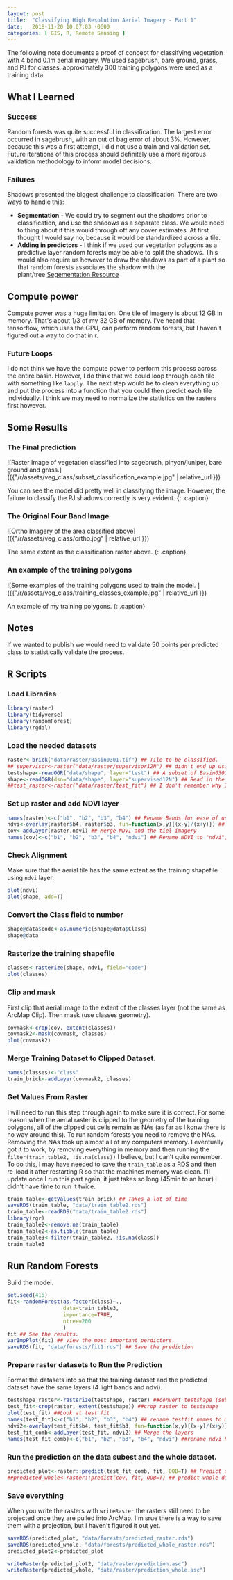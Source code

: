 ```yaml
---
layout: post
title:  "Classifying High Resolution Aerial Imagery - Part 1"
date:   2018-11-20 10:07:03 -0600
categories: [ GIS, R, Remote Sensing ]
---
```


The following note documents a proof of concept for classifying vegetation with 4 band 0.1m aerial imagery. We used sagebrush, bare ground, grass, and PJ for classes.  approximately 300 training polygons were used as a training data.  

## What I Learned
### Success
Random forests was quite successful in classification. The largest error occurred in sagebrush, with an out of bag error of about 3%.  However, because this was a first attempt, I did not use a train and validation set.  Future iterations of this process should definitely use a more rigorous validation methodology to inform model decisions.

### Failures
Shadows presented the biggest challenge to classification.  There  are two ways to handle this:
* **Segmentation** - We could try to segment out the shadows prior to classification, and use the shadows as a separate class.  We would need to thing about if this would through off any cover estimates.  At first thought I would say no, because it would be standardized across a tile.
* **Adding in predictors** - I think if we used our vegetation polygons as a predictive layer random forests may be able to split the shadows.  This would also require us however to draw the shadows as part of a plant so that random forests associates the shadow with the plant/tree.[Segementation Resource](https://fickse.wordpress.com/2015/06/18/quick-and-dirty-object-based-segmentation-in-r/)
## Compute power
Compute power was a huge limitation.  One tile of imagery is about 12 GB in memory. That's about 1/3 of my 32 GB of memory.  I've heard that tensorflow, which uses the GPU, can perform random forests, but I haven't figured out a way to do that in r.  

### Future Loops
I do not think we have the compute power to perform this process across the entire basin. However, I do think that we could loop through each tile with something like `lapply`.  The next step would be to clean everything up and put the process into a function that you could then predict each tile individually.  I think we may need to normalize the statistics on the rasters first however.  

## Some Results

### The Final prediction
![Raster Image of vegetation classified into sagebrush, pinyon/juniper, bare ground and grass.]({{"/r/assets/veg_class/subset_classification_example.jpg" | relative_url }})

You can see the model did pretty well in classifying the image.  However, the failure to classify the PJ shadows correctly is very evident.
 {: .caption}

### The Original Four Band Image
![Ortho Imagery of the area classified above]({{"/r/assets/veg_class/ortho.jpg" | relative_url }})

The same extent as the classification raster above.
{: .caption}

### An example of the training polygons
![Some examples of the training polygons used to train the model. ]({{"/r/assets/veg_class/training_classes_example.jpg" | relative_url }})

An example of my training polygons.
{: .caption}

## Notes
If we wanted to publish we would need to validate 50 points per predicted class to statistically validate the process.


## R Scripts
### Load Libraries
```r
library(raster)
library(tidyverse)
library(randomForest)
library(rgdal)
```

### Load the needed datasets
```r
raster<-brick("data/raster/Basin0301.tif") ## Tile to be classified.
## supervisor<-raster("data/raster/supervisor12N") ## didn't end up using this layer because rasters on a 0.1m scale in ArcMap can't be merged in r because of the decimal error. This applies to test raster as well.
testshape<-readOGR("data/shape", layer="test") ## A subset of Basin0301.tif so that we didn't have to run the prediction on the whole raster.
shape<-readOGR(dsn="data/shape", layer="supervised12N") ## Read in the classification polygons
##test_raster<-raster("data/raster/test_fit") ## I don't remember why I loaded this????
```

### Set up raster and add NDVI layer
```r
names(raster)<-c("b1", "b2", "b3", "b4") ## Rename Bands for ease of use
ndvi<-overlay(raster$b4, raster$b3, fun=function(x,y){(x-y)/(x+y)}) ## Create a NDVI layer
cov<-addLayer(raster,ndvi) ## Merge NDVI and the tiel imagery
names(cov)<-c("b1", "b2", "b3", "b4", "ndvi") ## Rename NDVI to "ndvi", all other layers stay the samel.

```

### Check Alignment
Make sure that the aerial tile  has the same extent as the training shapefile using `ndvi` layer.
```r
plot(ndvi)
plot(shape, add=T)
```

### Convert the Class field to number
```r
shape@data$code<-as.numeric(shape@data$Class)
shape@data
```

### Rasterize the training shapefile
```r
classes<-rasterize(shape, ndvi, field="code")
plot(classes)
```

### Clip and mask
First clip that aerial image to the extent of the classes layer (not the same as ArcMap Clip). Then mask (use classes geometry).  
```r
covmask<-crop(cov, extent(classes))
covmask2<-mask(covmask, classes)
plot(covmask2)
```

### Merge Training Dataset to Clipped Dataset.
```r
names(classes)<-"class"
train_brick<-addLayer(covmask2, classes)
```


### Get Values From Raster
I will need to run this step through again to make sure it is correct.  For some reason when the aerial raster is clipped to the geometry of the training polygons, all of the clipped out cells remain as NAs (as far as I konw there is no way around this). To run random forests you need to remove the NAs. Removing the NAs took up almost all of my computers memory. I eventually got it to work, by removing everything in memory and then running the `filter(train_table2, !is.na(class))` I believe, but I can't quite remember.  To do this, I may have needed to save the `train_table` as a RDS and then re-load it after restarting R so that the machines memory was clean. I'll update once I run this part again, it just takes so long (45min to an hour) I didn't have time to run it twice.
```r
train_table<-getValues(train_brick) ## Takes a lot of time
saveRDS(train_table, "data/train_table2.rds")
train_table<-readRDS("data/train_table2.rds")
library(rgr)
train_table2<-remove.na(train_table)
train_table2<-as.tibble(train_table)
train_table3<-filter(train_table2, !is.na(class))
train_table3

```

## Run Random Forests
Build the model.
```r
set.seed(415)
fit<-randomForest(as.factor(class)~.,
                  data=train_table3,
                  importance=TRUE,
                  ntree=200
                  )
fit ## See the results.
varImpPlot(fit) ## View the most important perdictors.
saveRDS(fit, "data/forests/fit1.rds") ## Save the prediction
```

### Prepare raster datasets to Run the Prediction
Format the datasets into so that the training dataset and the predicted dataset have the same layers (4 light bands and ndvi).

```r
testshape_raster<-rasterize(testshape, raster) ##convert testshape (subset of aerial imagery) to raster with same pixel size as raster.
test_fit<-crop(raster, extent(testshape)) ##crop raster to testshape
plot(test_fit) ##Look at test fit
names(test_fit)<-c("b1", "b2", "b3", "b4") ## rename testfit names to match training set.
ndvi2<-overlay(test_fit$b4, test_fit$b3, fun=function(x,y){(x-y)/(x+y)}) ## add ndvi
test_fit_comb<-addLayer(test_fit, ndvi2) ## Merge the layers
names(test_fit_comb)<-c("b1", "b2", "b3", "b4", "ndvi") ##rename ndvi header to ndvi.

```

### Run the prediction on the data subest and the whole dataset.
```r
predicted_plot<-raster::predict(test_fit_comb, fit, OOB=T) ## Predict subset
##predicted_whole<-raster::predict(cov, fit, OOB=T) ## predict whole dataset - This takes over an hour with a 32GB machine.

```


### Save everything
When you write the rasters with `writeRaster` the rasters still need to be projected once they are pulled into ArcMap.  I'm srue there is a way to save them with a projection, but I haven't figured it out yet.

```r
saveRDS(predicted_plot, "data/forests/predicted_raster.rds")
saveRDS(predicted_whole, "data/forests/predicted_whole_raster.rds")
predicted_plot2<-predicted_plot

writeRaster(predicted_plot2, "data/raster/prediction.asc")
writeRaster(predicted_whole, "data/raster/prediction_whole.asc")
```
